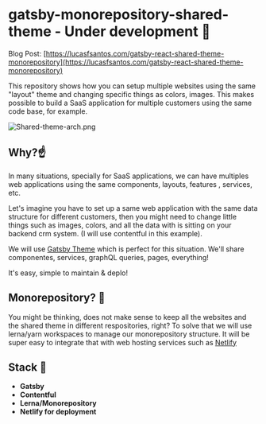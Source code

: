 # gatsby-monorepository-shared-theme  - Under development :runner:

Blog Post: [https://lucasfsantos.com/gatsby-react-shared-theme-monorepository](https://lucasfsantos.com/gatsby-react-shared-theme-monorepository)


This repository shows how you can setup multiple websites using the same "layout" theme and changing specific things as colors, images. This makes possible to build a SaaS application for multiple customers using the same code base, for example.

![Shared-theme-arch.png](https://d33wubrfki0l68.cloudfront.net/29613106f229b55f39ef78a2eb1bff263ed5ef57/0a1ce/media/gatsby-theme-right.png)



## Why?:point_up:

In many situations, specially for SaaS applications, we can have multiples web applications using the same components, layouts, features , services, etc. 

Let's imagine you have to set up a same web application with the same data structure for different customers, then you might need to change little things such as images, colors, and all the data with is sitting on your backend crm system. (I will use contentful in this example).

We will use [Gatsby Theme](https://www.gatsbyjs.org/docs/themes/what-are-gatsby-themes/) which is perfect for this situation. We'll share componentes, services, graphQL queries, pages, everything!

It's easy, simple to maintain & deplo!

## Monorepository? :muscle:

You might be thinking, does not make sense to keep all the websites and the shared theme in different respositories, right? To solve that we will use lerna/yarn workspaces to manage our monorepository structure. It will be super easy to integrate that with web hosting services such as [Netlify](https://www.netlify.com/)


## Stack :rocket:

- **Gatsby**
- **Contentful**
- **Lerna/Monorepository**
- **Netlify for deployment**




